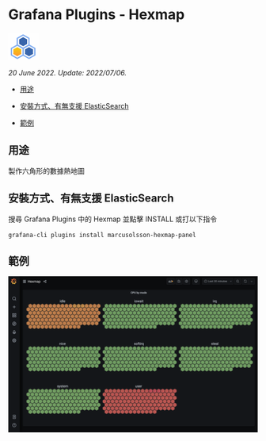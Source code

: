 # Grafana Plugins - Hexmap

![img](Hexmap_icon.png)

*20 June 2022. Update: 2022/07/06.*

* [用途](#use)

* [安裝方式、有無支援 ElasticSearch](#install)

* [範例](#example)

<h2 id="use">用途</h2>

製作六角形的數據熱地圖

<h2 id="install">安裝方式、有無支援 ElasticSearch</h2>

搜尋 Grafana Plugins 中的 Hexmap 並點擊 INSTALL 或打以下指令

    grafana-cli plugins install marcusolsson-hexmap-panel

<h2 id="example">範例</h2>

![img](Hexmap.png)

